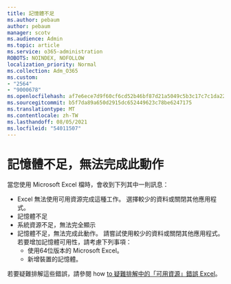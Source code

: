 ```yaml
---
title: 記憶體不足
ms.author: pebaum
author: pebaum
manager: scotv
ms.audience: Admin
ms.topic: article
ms.service: o365-administration
ROBOTS: NOINDEX, NOFOLLOW
localization_priority: Normal
ms.collection: Adm_O365
ms.custom:
- "2564"
- "9000678"
ms.openlocfilehash: af7e6ece7d9f60cf6cd52b46bf87d21a5049c5b3c17c7c1da2241cab0bff3264
ms.sourcegitcommit: b5f7da89a650d2915dc652449623c78be6247175
ms.translationtype: MT
ms.contentlocale: zh-TW
ms.lasthandoff: 08/05/2021
ms.locfileid: "54011507"
---
```

# <a name="there-isnt-enough-memory-to-complete-this-action"></a>記憶體不足，無法完成此動作

當您使用 Microsoft Excel 檔時，會收到下列其中一則訊息：

- Excel 無法使用可用資源完成這種工作。 選擇較少的資料或關閉其他應用程式。
- 記憶體不足
- 系統資源不足，無法完全顯示
- 記憶體不足，無法完成此動作。 請嘗試使用較少的資料或關閉其他應用程式。 若要增加記憶體可用性，請考慮下列事項： 
    - 使用64位版本的 Microsoft Excel。
    - 新增裝置的記憶體。

若要疑難排解這些錯誤，請參閱 how [to 疑難排解中的「可用資源」錯誤 Excel](https://docs.microsoft.com/office/troubleshoot/excel/available-resources-errors)。